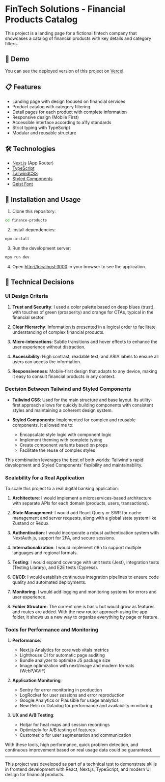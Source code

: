 # FinTech Solutions - Financial Products Catalog

This project is a landing page for a fictional fintech company that showcases a catalog of financial products with key details and category filters.

## 🚀 Demo

You can see the deployed version of this project on [Vercel](https://finance-products-dd2c7qpmc-joseph-rojas-montoyas-projects.vercel.app/).

## 📋 Features

- Landing page with design focused on financial services
- Product catalog with category filtering
- Detail pages for each product with complete information
- Responsive design (Mobile First)
- Accessible interface according to a11y standards
- Strict typing with TypeScript
- Modular and reusable structure

## 🛠️ Technologies

- [Next.js](https://nextjs.org/) (App Router)
- [TypeScript](https://www.typescriptlang.org/)
- [TailwindCSS](https://tailwindcss.com/)
- [Styled Components](https://styled-components.com/)
- [Geist Font](https://vercel.com/font)

## 🧰 Installation and Usage

1. Clone this repository:
```bash
cd finance-products
```

2. Install dependencies:
```bash
npm install
```

3. Run the development server:
```bash
npm run dev
```

4. Open [http://localhost:3000](http://localhost:3000) in your browser to see the application.

## 📝 Technical Decisions

### UI Design Criteria

1. **Trust and Security**: I used a color palette based on deep blues (trust), with touches of green (prosperity) and orange for CTAs, typical in the financial sector.

2. **Clear Hierarchy**: Information is presented in a logical order to facilitate understanding of complex financial products.

3. **Micro-interactions**: Subtle transitions and hover effects to enhance the user experience without distraction.

4. **Accessibility**: High contrast, readable text, and ARIA labels to ensure all users can access the information.

5. **Responsiveness**: Mobile-first design that adapts to any device, making it easy to consult financial products in any context.

### Decision Between Tailwind and Styled Components

- **Tailwind CSS**: Used for the main structure and base layout. Its utility-first approach allows for quickly building components with consistent styles and maintaining a coherent design system.

- **Styled Components**: Implemented for complex and reusable components. It allowed me to:
  - Encapsulate style logic with component logic
  - Implement theming with complete typing
  - Create component variants based on props
  - Facilitate the reuse of complex styles

This combination leverages the best of both worlds: Tailwind's rapid development and Styled Components' flexibility and maintainability.

### Scalability for a Real Application

To scale this project to a real digital banking application:

1. **Architecture**: I would implement a microservices-based architecture with separate APIs for each domain (products, users, transactions).

2. **State Management**: I would add React Query or SWR for cache management and server requests, along with a global state system like Zustand or Redux.

3. **Authentication**: I would incorporate a robust authentication system with NextAuth.js, support for 2FA, and secure sessions.

4. **Internationalization**: I would implement i18n to support multiple languages and regional formats.

5. **Testing**: I would expand coverage with unit tests (Jest), integration tests (Testing Library), and E2E tests (Cypress).

6. **CI/CD**: I would establish continuous integration pipelines to ensure code quality and automated deployments.

7. **Monitoring**: I would add logging and monitoring systems for errors and user experience.

8. **Folder Structure**: The current one is basic but would grow as features and routes are added. With the new router approach using the app folder, it shows us a new way to organize everything by page or feature.

### Tools for Performance and Monitoring

1. **Performance**:
   - Next.js Analytics for core web vitals metrics
   - Lighthouse CI for automatic page auditing
   - Bundle analyzer to optimize JS package size
   - Image optimization with next/image and modern formats (WebP/AVIF)

2. **Application Monitoring**:
   - Sentry for error monitoring in production
   - LogRocket for user sessions and error reproduction
   - Google Analytics or Plausible for usage analytics
   - New Relic or Datadog for performance and availability monitoring

3. **UX and A/B Testing**:
   - Hotjar for heat maps and session recordings
   - Optimizely for A/B testing of features
   - Customer.io for user segmentation and communication

With these tools, high performance, quick problem detection, and continuous improvement based on real usage data could be guaranteed.

---

This project was developed as part of a technical test to demonstrate skills in frontend development with React, Next.js, TypeScript, and modern UI design for financial products.
